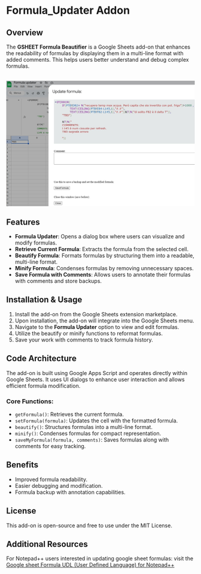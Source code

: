 # Formula_Updater Addon

## Overview
The **GSHEET Formula Beautifier** is a Google Sheets add-on that enhances the readability of formulas by displaying them in a multi-line format with added comments. This helps users better understand and debug complex formulas.

</br>
<img src="https://github.com/adegard/Formula_Updater/blob/main/Immagine 2025-06-09 141420.jpg"  align="center">

## Features
- **Formula Updater**: Opens a dialog box where users can visualize and modify formulas.
- **Retrieve Current Formula**: Extracts the formula from the selected cell.
- **Beautify Formula**: Formats formulas by structuring them into a readable, multi-line format.
- **Minify Formula**: Condenses formulas by removing unnecessary spaces.
- **Save Formula with Comments**: Allows users to annotate their formulas with comments and store backups.

## Installation & Usage
1. Install the add-on from the Google Sheets extension marketplace.
2. Upon installation, the add-on will integrate into the Google Sheets menu.
3. Navigate to the **Formula Updater** option to view and edit formulas.
4. Utilize the beautify or minify functions to reformat formulas.
5. Save your work with comments to track formula history.

## Code Architecture
The add-on is built using Google Apps Script and operates directly within Google Sheets. It uses UI dialogs to enhance user interaction and allows efficient formula modification.

### Core Functions:
- `getFormula()`: Retrieves the current formula.
- `setFormula(formula)`: Updates the cell with the formatted formula.
- `beautify()`: Structures formulas into a multi-line format.
- `minify()`: Condenses formulas for compact representation.
- `saveMyFormula(formula, comments)`: Saves formulas along with comments for easy tracking.

## Benefits
- Improved formula readability.
- Easier debugging and modification.
- Formula backup with annotation capabilities.

## License
This add-on is open-source and free to use under the MIT License.

## Additional Resources
For Notepad++ users interested in updating google sheet formulas: visit the [Google sheet Formula UDL (User Defined Language) for Notepad++](https://github.com/adegard/gsheet_notepad-plus-plus/tree/main)
